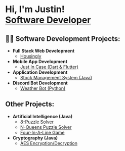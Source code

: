 <h1>Hi, I'm Justin! <br/><a href="https://github.com/justintho">Software Developer</a></h1>

<h2>👨‍💻 Software Development Projects:</h2>

- <b>Full Stack Web Development</b>
  - [Housingly](https://github.com/justintho/housingly)
- <b>Mobile App Development</b>
  - [Just In Case (Dart & Flutter)](https://github.com/justintho/just_in_case_app)
- <b>Application Development</b>
  - [Stock Management System (Java)](https://github.com/justintho/stock-management-system)
- <b>Discord Bot Development</b>
  - [Weather Bot (Python)](https://github.com/justintho/weatherbot)

<h2>Other Projects:</h2>

- <b>Artificial Intelligence (Java)</b>
  - [8-Puzzle Solver](https://github.com/justintho/8-puzzle-solver)
  - [N-Queens Puzzle Solver](https://github.com/justintho/n-queens-solver)
  - [Four-In-A-Line Game](https://github.com/justintho/four-in-a-line-game)
- <b>Cryptography (Java)</b>
  - [AES Encryption/Decryption](https://github.com/justintho/aes-converter)
